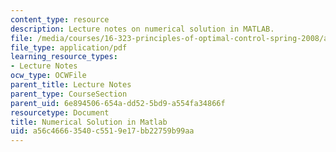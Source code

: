 ```yaml
---
content_type: resource
description: Lecture notes on numerical solution in MATLAB.
file: /media/courses/16-323-principles-of-optimal-control-spring-2008/a56c46663540c5519e17bb22759b99aa_lec7.pdf
file_type: application/pdf
learning_resource_types:
- Lecture Notes
ocw_type: OCWFile
parent_title: Lecture Notes
parent_type: CourseSection
parent_uid: 6e894506-654a-dd52-5bd9-a554fa34866f
resourcetype: Document
title: Numerical Solution in Matlab
uid: a56c4666-3540-c551-9e17-bb22759b99aa
---
```

